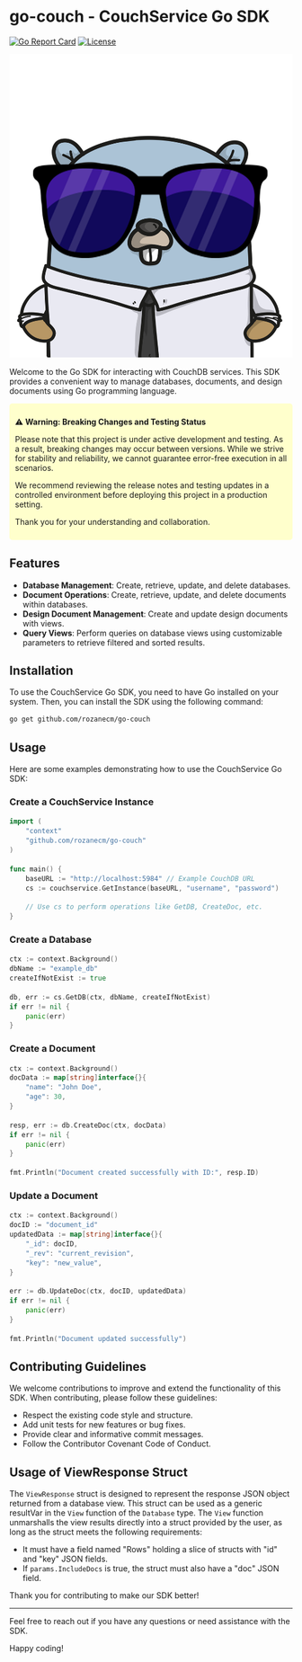 # go-couch - CouchService Go SDK
<p align="center">

[![Go Report Card](https://goreportcard.com/badge/github.com/rozanecm/go-couch)](https://goreportcard.com/report/github.com/rozanecm/go-couch)
[![License](https://img.shields.io/badge/License-Apache_2.0-blue.svg)](https://opensource.org/licenses/Apache-2.0)
</p>

![Logo](logo.png)

Welcome to the Go SDK for interacting with CouchDB services. This SDK provides a convenient way to manage
databases, documents, and design documents using Go programming language.

<div style="background-color: #ffffcc; padding: 10px; border-radius: 5px;">

⚠️ **Warning: Breaking Changes and Testing Status**

Please note that this project is under active development and testing. As a result, breaking changes may occur between versions. While we strive for stability and reliability, we cannot guarantee error-free execution in all scenarios.

We recommend reviewing the release notes and testing updates in a controlled environment before deploying this project in a production setting.

Thank you for your understanding and collaboration.
</div>


## Features

- **Database Management**: Create, retrieve, update, and delete databases.
- **Document Operations**: Create, retrieve, update, and delete documents within databases.
- **Design Document Management**: Create and update design documents with views.
- **Query Views**: Perform queries on database views using customizable parameters to retrieve filtered and sorted
  results.

## Installation

To use the CouchService Go SDK, you need to have Go installed on your system. Then, you can install the SDK using the
following command:

```bash
go get github.com/rozanecm/go-couch
```

## Usage

Here are some examples demonstrating how to use the CouchService Go SDK:

### Create a CouchService Instance

```go
import (
	"context"
	"github.com/rozanecm/go-couch"
)

func main() {
    baseURL := "http://localhost:5984" // Example CouchDB URL
    cs := couchservice.GetInstance(baseURL, "username", "password")
    
    // Use cs to perform operations like GetDB, CreateDoc, etc.
}
```

### Create a Database

```go
ctx := context.Background()
dbName := "example_db"
createIfNotExist := true

db, err := cs.GetDB(ctx, dbName, createIfNotExist)
if err != nil {
    panic(err)
}
```

### Create a Document

```go
ctx := context.Background()
docData := map[string]interface{}{
    "name": "John Doe",
    "age": 30,
}

resp, err := db.CreateDoc(ctx, docData)
if err != nil {
    panic(err)
}

fmt.Println("Document created successfully with ID:", resp.ID)
```

### Update a Document

```go
ctx := context.Background()
docID := "document_id"
updatedData := map[string]interface{}{
    "_id": docID,
    "_rev": "current_revision",
    "key": "new_value",
}

err := db.UpdateDoc(ctx, docID, updatedData)
if err != nil {
    panic(err)
}

fmt.Println("Document updated successfully")
```

## Contributing Guidelines

We welcome contributions to improve and extend the functionality of this SDK. When contributing, please follow these
guidelines:

- Respect the existing code style and structure.
- Add unit tests for new features or bug fixes.
- Provide clear and informative commit messages.
- Follow the Contributor Covenant Code of Conduct.

## Usage of ViewResponse Struct

The `ViewResponse` struct is designed to represent the response JSON object returned from a database view. This struct
can be used as a generic resultVar in the `View` function of the `Database` type. The `View` function unmarshalls the
view results directly into a struct provided by the user, as long as the struct meets the following requirements:

- It must have a field named "Rows" holding a slice of structs with "id" and "key" JSON fields.
- If `params.IncludeDocs` is true, the struct must also have a "doc" JSON field.

Thank you for contributing to make our SDK better!

---

Feel free to reach out if you have any questions or need assistance with the SDK.

Happy coding!

```
